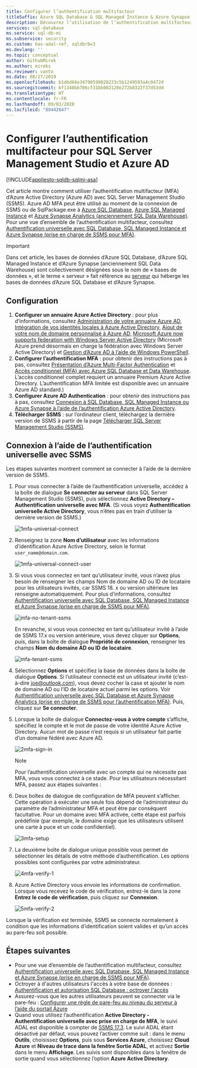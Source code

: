 ```yaml
---
title: Configurer l’authentification multifacteur
titleSuffix: Azure SQL Database & SQL Managed Instance & Azure Synapse Analytics
description: Découvrez l’utilisation de l’authentification multifacteur avec SSMS pour Azure SQL Database, Azure SQL Managed Instance et Azure Synapse Analytics.
services: sql-database
ms.service: sql-db-mi
ms.subservice: security
ms.custom: has-adal-ref, sqldbrb=3
ms.devlang: ''
ms.topic: conceptual
author: GithubMirek
ms.author: mireks
ms.reviewer: vanto
ms.date: 08/27/2019
ms.openlocfilehash: b1dbd66e34790599020233c5b1249593a4c0472d
ms.sourcegitcommit: bf1340bb706cf31bb002128e272b8322f37d53dd
ms.translationtype: HT
ms.contentlocale: fr-FR
ms.lasthandoff: 09/03/2020
ms.locfileid: "89442647"
---
```

# <a name="configure-multi-factor-authentication-for-sql-server-management-studio-and-azure-ad"></a>Configurer l’authentification multifacteur pour SQL Server Management Studio et Azure AD
[!INCLUDE[appliesto-sqldb-sqlmi-asa](../includes/appliesto-sqldb-sqlmi-asa.md)]

Cet article montre comment utiliser l’authentification multifacteur (MFA) d’Azure Active Directory (Azure AD) avec SQL Server Management Studio (SSMS). Azure AD MFA peut être utilisé au moment de la connexion de SSMS ou de SqlPackage.exe à [Azure SQL Database](sql-database-paas-overview.md), [Azure SQL Managed Instance](../managed-instance/sql-managed-instance-paas-overview.md) et [Azure Synapse Analytics (anciennement SQL Data Warehouse)](../../synapse-analytics/sql-data-warehouse/sql-data-warehouse-overview-what-is.md). Pour une vue d’ensemble de l’authentification multifacteur, consultez [Authentification universelle avec SQL Database, SQL Managed Instance et Azure Synapse (prise en charge de SSMS pour MFA)](../database/authentication-mfa-ssms-overview.md).

> [!IMPORTANT]
> Dans cet article, les bases de données d’Azure SQL Database, d’Azure SQL Managed Instance et d’Azure Synapse (anciennement SQL Data Warehouse) sont collectivement désignées sous le nom de « bases de données », et le terme « serveur » fait référence au [serveur](logical-servers.md) qui héberge les bases de données d’Azure SQL Database et d’Azure Synapse.

## <a name="configuration-steps"></a>Configuration

1. **Configurer un annuaire Azure Active Directory** : pour plus d’informations, consultez [Administration de votre annuaire Azure AD](https://msdn.microsoft.com/library/azure/hh967611.aspx), [Intégration de vos identités locales à Azure Active Directory](../../active-directory/hybrid/whatis-hybrid-identity.md), [Ajout de votre nom de domaine personnalisé à Azure AD](https://azure.microsoft.com/blog/20../../windows-azure-now-supports-federation-with-windows-server-active-directory/), [Microsoft Azure now supports federation with Windows Server Active Directory](https://azure.microsoft.com/blog/20../../windows-azure-now-supports-federation-with-windows-server-active-directory/) (Microsoft Azure prend désormais en charge la fédération avec Windows Server Active Directory) et [Gestion d’Azure AD à l’aide de Windows PowerShell](https://msdn.microsoft.com/library/azure/jj151815.aspx).
2. **Configurer l’authentification MFA** : pour obtenir des instructions pas à pas, consultez [Présentation d’Azure Multi-Factor Authentication](../../active-directory/authentication/multi-factor-authentication.md) et [Accès conditionnel (MFA) avec Azure SQL Database et Data Warehouse](conditional-access-configure.md). L’accès conditionnel complet requiert un annuaire Premium Azure Active Directory. L’authentification MFA limitée est disponible avec un annuaire Azure AD standard.)
3. **Configurer Azure AD Authentication** : pour obtenir des instructions pas à pas, consultez [Connexion à SQL Database, SQL Managed Instance ou Azure Synapse à l’aide de l’authentification Azure Active Directory](authentication-aad-overview.md).
4. **Télécharger SSMS** : sur l’ordinateur client, téléchargez la dernière version de SSMS à partir de la page [Télécharger SQL Server Management Studio (SSMS)](https://msdn.microsoft.com/library/mt238290.aspx).

## <a name="connecting-by-using-universal-authentication-with-ssms"></a>Connexion à l’aide de l’authentification universelle avec SSMS

Les étapes suivantes montrent comment se connecter à l’aide de la dernière version de SSMS.

1. Pour vous connecter à l’aide de l’authentification universelle, accédez à la boîte de dialogue **Se connecter au serveur** dans SQL Server Management Studio (SSMS), puis sélectionnez **Active Directory – Authentification universelle avec MFA**. (Si vous voyez **Authentification universelle Active Directory**, vous n’êtes pas en train d’utiliser la dernière version de SSMS.)

   ![1mfa-universal-connect](./media/authentication-mfa-ssms-configure/mfa-no-tenant-ssms.png)  
2. Renseignez la zone **Nom d’utilisateur** avec les informations d’identification Azure Active Directory, selon le format `user_name@domain.com`.

   ![1mfa-universal-connect-user](./media/authentication-mfa-ssms-configure/1mfa-universal-connect-user.png)
3. Si vous vous connectez en tant qu’utilisateur invité, vous n’avez plus besoin de renseigner les champs Nom de domaine AD ou ID de locataire pour les utilisateurs invités, car SSMS 18. x ou version ultérieure les renseigne automatiquement. Pour plus d’informations, consultez [Authentification universelle avec SQL Database, SQL Managed Instance et Azure Synapse (prise en charge de SSMS pour MFA)](../database/authentication-mfa-ssms-overview.md).

   ![mfa-no-tenant-ssms](./media/authentication-mfa-ssms-configure/mfa-no-tenant-ssms.png)

   En revanche, si vous vous connectez en tant qu’utilisateur invité à l’aide de SSMS 17.x ou version antérieure, vous devez cliquer sur **Options**, puis, dans la boîte de dialogue **Propriété de connexion**, renseigner les champs **Nom du domaine AD ou ID de locataire**.

   ![mfa-tenant-ssms](./media/authentication-mfa-ssms-configure/mfa-tenant-ssms.png)

4. Sélectionnez **Options** et spécifiez la base de données dans la boîte de dialogue **Options**. Si l’utilisateur connecté est un utilisateur invité (c’est-à-dire joe@outlook.com), vous devez cocher la case et ajouter le nom de domaine AD ou l’ID de locataire actuel parmi les options. Voir [Authentification universelle avec SQL Database et Azure Synapse Analytics (prise en charge de SSMS pour l’authentification MFA)](../database/authentication-mfa-ssms-overview.md). Puis, cliquez sur **Se connecter**.  
5. Lorsque la boîte de dialogue **Connectez-vous à votre compte** s’affiche, spécifiez le compte et le mot de passe de votre identité Azure Active Directory. Aucun mot de passe n’est requis si un utilisateur fait partie d’un domaine fédéré avec Azure AD.

   ![2mfa-sign-in](./media/authentication-mfa-ssms-configure/2mfa-sign-in.png)  

   > [!NOTE]
   > Pour l’authentification universelle avec un compte qui ne nécessite pas MFA, vous vous connectez à ce stade. Pour les utilisateurs nécessitant MFA, passez aux étapes suivantes :
   >  

6. Deux boîtes de dialogue de configuration de MFA peuvent s’afficher. Cette opération à exécuter une seule fois dépend de l’administrateur du paramètre de l’administrateur MFA et peut être par conséquent facultative. Pour un domaine avec MFA activée, cette étape est parfois prédéfinie (par exemple, le domaine exige que les utilisateurs utilisent une carte à puce et un code confidentiel).

   ![3mfa-setup](./media/authentication-mfa-ssms-configure/3mfa-setup.png)
  
7. La deuxième boîte de dialogue unique possible vous permet de sélectionner les détails de votre méthode d’authentification. Les options possibles sont configurées par votre administrateur.

   ![4mfa-verify-1](./media/authentication-mfa-ssms-configure/4mfa-verify-1.png)  
8. Azure Active Directory vous envoie les informations de confirmation. Lorsque vous recevez le code de vérification, entrez-le dans la zone **Entrez le code de vérification**, puis cliquez sur **Connexion**.

   ![5mfa-verify-2](./media/authentication-mfa-ssms-configure/5mfa-verify-2.png)  

Lorsque la vérification est terminée, SSMS se connecte normalement à condition que les informations d’identification soient valides et qu’un accès au pare-feu soit possible.

## <a name="next-steps"></a>Étapes suivantes

- Pour une vue d’ensemble de l’authentification multifacteur, consultez [Authentification universelle avec SQL Database, SQL Managed Instance et Azure Synapse (prise en charge de SSMS pour MFA)](../database/authentication-mfa-ssms-overview.md).  
- Octroyer à d'autres utilisateurs l'accès à votre base de données : [Authentification et autorisation SQL Database : octroyer l'accès](logins-create-manage.md)  
- Assurez-vous que les autres utilisateurs peuvent se connecter via le pare-feu : [Configurer une règle de pare-feu au niveau du serveur à l’aide du portail Azure](https://docs.microsoft.com/azure/azure-sql/database/firewall-configure)  
- Quand vous utilisez l’authentification **Active Directory - Authentification universelle avec prise en charge de MFA**, le suivi ADAL est disponible à compter de [SSMS 17.3](https://docs.microsoft.com/sql/ssms/download-sql-server-management-studio-ssms). Le suivi ADAL étant désactivé par défaut, vous pouvez l’activer comme suit : dans le menu **Outils**, choisissez **Options**, puis sous **Services Azure**, choisissez **Cloud Azure** et **Niveau de trace dans la fenêtre Sortie ADAL**, et activez **Sortie** dans le menu **Affichage**. Les suivis sont disponibles dans la fenêtre de sortie quand vous sélectionnez l’option **Azure Active Directory**.
